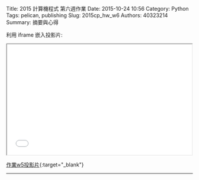 Title: 2015 計算機程式 第六週作業
Date: 2015-10-24 10:56
Category: Python
Tags: pelican, publishing
Slug: 2015cp_hw_w6
Authors: 40323214
Summary: 摘要與心得
 
利用 iframe 嵌入投影片:

<iframe src="40323214_cp_w5_p.html" width="500" height="300"></iframe>

[作業w5投影片](40323214_cp_w5_p.html){:target="_blank"}

<hr/>
